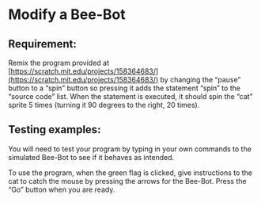 # Modify a Bee-Bot

## Requirement:

Remix the program provided at [https://scratch.mit.edu/projects/158364683/](https://scratch.mit.edu/projects/158364683/) by changing the “pause” button to a “spin” button so pressing it adds the statement “spin” to the “source code” list.
When the statement is executed, it should spin the “cat” sprite 5 times (turning it 90 degrees to the right, 20 times).


## Testing examples:

You will need to test your program by typing in your own commands to the simulated Bee-Bot to see if it behaves as intended.

To use the program, when the green flag is clicked, give instructions to the cat to catch the mouse by pressing the arrows for the Bee-Bot.
Press the “Go” button when you are ready.

